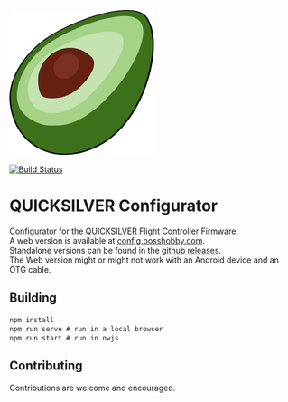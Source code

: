 <img src="https://github.com/BossHobby/QUICKSILVER/blob/master/misc/Logo_Clean.svg?raw=true" width="256"></img>

[![Build Status](https://ci.bkleiner.codes/api/badges/BossHobby/QUICKSILVER/status.svg)](https://ci.bkleiner.codes/BossHobby/QUICKSILVER)

# QUICKSILVER Configurator

Configurator for the [QUICKSILVER Flight Controller Firmware](https://github.com/BossHobby/QUICKSILVER).  
A web version is available at [config.bosshobby.com](https://config.bosshobby.com).  
Standalone versions can be found in the [github releases](https://github.com/BossHobby/Configurator/releases).  
The Web version might or might not work with an Android device and an OTG cable.

## Building

```
npm install
npm run serve # run in a local browser
npm run start # run in nwjs
```

## Contributing

Contributions are welcome and encouraged.
